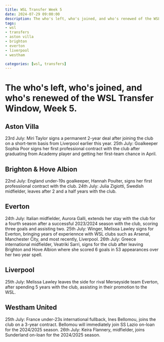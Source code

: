 ```yaml
---
title: WSL Transfer Week 5
date: 2024-07-29 09:00:00
description: The who's left, who's joined, and who's renewed of the WSL Transfer Window, Week 5.
tags: 
- wsl
- transfers
- aston villa
- brighton
- everton
- liverpool
- westham

categories: [wsl, transfers]
---
```


# The who's left, who's joined, and who's renewed of the WSL Transfer Window, Week 5.

## Aston Villa
23rd July: Miri Taylor signs a permanent 2-year deal after joining the club on a short-term basis from Liverpool earlier this year.
25th July: Goalkeeper Sophia Poor signs her first professional contract with the club after graduating from Academy player and getting her first-team chance in April.

## Brighton & Hove Albion
22nd July: England under-19s goalkeeper, Hannah Poulter, signs her first professiional contract with the club. 
24th July: Julia Zigiotti, Swedish midfielder, leaves after 2 and a half years with the club. 

## Everton
24th July: Italian midfielder, Aurora Galli, extends her stay with the club for a fourth season after a successful 2023/2024 season with the club, scoring three goals and assisting two.
25th July: Winger, Melissa Lawley signs for Everton, bringing years of experiennce with WSL clubs such as Arsenal, Manchester City, and most recently, Liverpool.
26th July: Greece international midfielder, Veatriki Sarri, signs for the club after leaving Brighton and Hove Albion where she scored 6 goals in 53 appearances over her two year spell. 

## Liverpool
25th July: Melissa Lawley leaves the side for rival Merseyside team Everton, after spending 5 years with the club, assisting in their promotion to the WSL.

## Westham United
25th July: France under-23s international fullback, Ines Bellomou, joins the club on a 3-year contract. Bellomou will immediately join SS Lazio on-loan for the 2024/2025 season.
26th July: Keira Flannery, midfielder, joins Sunderland on-loan for the 2024/2025 season.
